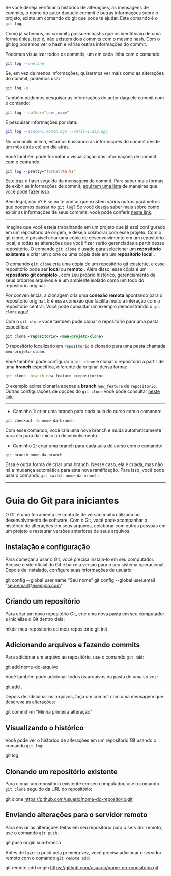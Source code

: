 Se você deseja verificar o histórico de alterações, as mensagens de commits, o nome do autor daquele commit e outras informações sobre o projeto, existe um comando do git que pode te ajudar. Este comando é o `git log`.

Como já sabemos, os commits possuem hashs que os identificam de uma forma única, isto é, não existem dois commits com o mesmo hash. Com o git log podemos ver o hash e várias outras informações do commit.

Podemos visualizar todos os commits, um em cada linha com o comando:

```lua
git log --oneline
```

Se, em vez de menos informações, quisermos ver mais como as alterações do commit, podemos usar:

```bash
git log -p
```

Também podemos pesquisar as informações do autor daquele commit com o comando:

```bash
git log --author="user_name"
```

E pesquisar informações por data:

```lua
git log --since=1.month.ago --until=1.day.ago
```

No comando acima, estamos buscando as informações do commit desde um mês atrás até um dia atrás.

Você também pode formatar a visualização das informações de commit com o comando:

```perl
git log --pretty="format:%h %s"
```

Este traz o hash seguido da mensagem de commit. Para saber mais formas de exibir as informações de commit, [aqui tem uma lista](https://devhints.io/git-log-format) de maneiras que você pode fazer isso.

Bem legal, não é? E se eu te contar que existem vários outros parâmetros que podemos passar no `git log`? Se você deseja saber mais sobre como exibir as informações de seus commits, você pode conferir [neste link](https://devhints.io/git-log).

---

Imagine que você esteja trabalhando em um projeto que já está configurado em um repositório de origem, e deseja colaborar com esse projeto. Com o git clone, é possível criar uma cópia de desenvolvimento em um repositório local, e todas as alterações que você fizer serão gerenciadas a partir desse repositório. O comando `git clone` é usado para selecionar um **repositório existente** e criar um clone ou uma cópia dele em um  **repositório local** .

O comando `git clone` cria uma cópia de um repositório git existente, e esse repositório pode ser **local** ou  **remoto** . Além disso, essa cópia é um  **repositório git completo** , com seu próprio histórico, gerenciamento de seus próprios arquivos e é um ambiente isolado como um todo do repositório original.

Por conveniência, a clonagem cria uma **conexão remota** apontando para o repositório original. E é essa conexão que facilita muito a interação com o repositório central. Você pode consultar um exemplo demonstrando o `git clone` [aqui](https://www.atlassian.com/br/git/tutorials/setting-up-a-repository)!

Com o `git clone` você também pode clonar o repositório para uma pasta específica:

```xml
git clone <repositorio> <meu-projeto-clone>
```

O repositório localizado em `repositorio` é clonado para uma pasta chamada `meu-projeto-clone`.

Você também pode configurar o `git clone` e clonar o repositório a partir de uma **branch** específica, diferente da original dessa forma:

```bash
git clone -branch new_feature <repositorio>
```

O exemplo acima clonaria apenas a **branch** `new_feature` de `repositorio`. Outras configurações de opções do `git clone` você pode consultar [neste link](https://git-scm.com/docs/git-clone).

---

* Caminho 1: criar uma branch para cada aula do curso com o comando:

```css
git checkout -b nome-da-branch
```

Com esse comando, você cria uma nova branch e muda automaticamente para ela para dar início ao desenvolvimento.

* Caminho 2: criar uma branch para cada aula do curso com o comando:

```undefined
git branch nome-da-branch
```

Essa é outra forma de criar uma branch. Nesse caso, ela é criada, mas não há a mudança automática para esta nova ramificação. Para isso, você pode usar o comando `git switch nome-da-branch`.

---

# Guia do Git para iniciantes

O Git é uma ferramenta de controle de versão muito utilizada no desenvolvimento de software. Com o Git, você pode acompanhar o histórico de alterações em seus arquivos, colaborar com outras pessoas em um projeto e restaurar versões anteriores de seus arquivos.

## Instalação e configuração

Para começar a usar o Git, você precisa instalá-lo em seu computador. Acesse o site oficial do Git e baixe a versão para o seu sistema operacional. Depois de instalado, configure suas informações de usuário:

git config --global user.name "Seu nome"
git config --global user.email "seu-email@exemplo.com"

## Criando um repositório

Para criar um novo repositório Git, crie uma nova pasta em seu computador e inicialize o Git dentro dela:

mkdir meu-repositorio
cd meu-repositorio
git init

## Adicionando arquivos e fazendo commits

Para adicionar um arquivo ao repositório, use o comando `git add`:

git add nome-do-arquivo

Você também pode adicionar todos os arquivos da pasta de uma só vez:

git add .

Depois de adicionar os arquivos, faça um commit com uma mensagem que descreva as alterações:

git commit -m "Minha primeira alteração"

## Visualizando o histórico

Você pode ver o histórico de alterações em um repositório Git usando o comando `git log`:

git log

## Clonando um repositório existente

Para clonar um repositório existente em seu computador, use o comando `git clone` seguido da URL do repositório:

git clone https://github.com/usuario/nome-do-repositorio.git

## Enviando alterações para o servidor remoto

Para enviar as alterações feitas em seu repositório para o servidor remoto, use o comando `git push`:

git push origin sua-branch

Antes de fazer o push pela primeira vez, você precisa adicionar o servidor remoto com o comando `git remote add`:

git remote add origin https://github.com/usuario/nome-do-repositorio.git
